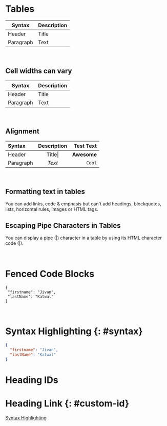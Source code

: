 # Tables

| Syntax    | Description |
| --------- | ----------- |
| Header    | Title       |
| Paragraph | Text        |

<br>

## Cell widths can vary

| Syntax    | Description |
| --------- | ----------- |
| Header    | Title       |
| Paragraph | Text        |

<br>

## Alignment

| Syntax    | Description |   Test Text |
| :-------- | :---------: | ----------: |
| Header    | Title&#124; | **Awesome** |
| Paragraph |   _Text_    |      `Cool` |

<br>

## Formatting text in tables

You can add links, code & emphasis but can't add headings, blockquotes, lists, horizontal rules, images or HTML tags.

## Escaping Pipe Characters in Tables

You can display a pipe (|) character in a table by using its HTML character code (&#124;).

<br>

# Fenced Code Blocks

```
{
 "firstname": "Jivan",
 "lastName": "Katwal"
}
```

<br>

# Syntax Highlighting {: #syntax}

```json
{
  "firstname": "Jivan",
  "lastName": "Katwal"
}
```

# Heading IDs

# Heading Link {: #custom-id}

[Syntax Highlighting](#syntax)
